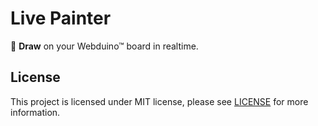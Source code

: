 # Live Painter

🌈 **Draw** on your Webduino™ board in realtime.

## License

This project is licensed under MIT license, please see [LICENSE](LICENSE) for more information.
